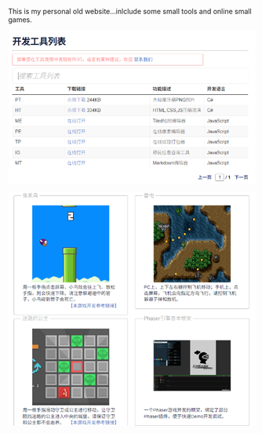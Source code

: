 This is my personal old website...inlclude some small tools and online small games.

![工具图片](152343.png)

![游戏图片](152426.png)
